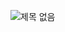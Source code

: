 ![제목 없음](https://user-images.githubusercontent.com/57351834/72409653-bee68300-37a9-11ea-8b54-a9cc0534d0f9.png)
